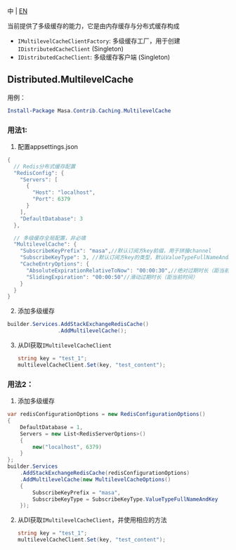 中 | [EN](README.md)

当前提供了多级缓存的能力，它是由内存缓存与分布式缓存构成

* `IMultilevelCacheClientFactory`: 多级缓存工厂，用于创建`IDistributedCacheClient` (Singleton)
* `IDistributedCacheClient`: 多级缓存客户端 (Singleton)

## Distributed.MultilevelCache

用例：

``` powershell
Install-Package Masa.Contrib.Caching.MultilevelCache
```
### 用法1:

1. 配置appsettings.json

``` C#
{
  // Redis分布式缓存配置
  "RedisConfig": {
    "Servers": [
      {
        "Host": "localhost",
        "Port": 6379
      }
    ],
    "DefaultDatabase": 3
  },

  // 多级缓存全局配置，非必填
  "MultilevelCache": {
    "SubscribeKeyPrefix": "masa",//默认订阅方key前缀，用于拼接channel
    "SubscribeKeyType": 3, //默认订阅方key的类型，默认ValueTypeFullNameAndKey，用于拼接channel
    "CacheEntryOptions": {
      "AbsoluteExpirationRelativeToNow": "00:00:30",//绝对过期时长（距当前时间）
      "SlidingExpiration": "00:00:50"//滑动过期时长（距当前时间）
    }
  }
}
```

2. 添加多级缓存

```C#
builder.Services.AddStackExchangeRedisCache()
                .AddMultilevelCache();
```

3. 从DI获取`IMultilevelCacheClient`

    ``` C#
    string key = "test_1";
    multilevelCacheClient.Set(key, "test_content");
    ```

### 用法2：

1. 添加多级缓存

```C#
var redisConfigurationOptions = new RedisConfigurationOptions()
{
    DefaultDatabase = 1,
    Servers = new List<RedisServerOptions>()
    {
        new("localhost", 6379)
    }
};
builder.Services
    .AddStackExchangeRedisCache(redisConfigurationOptions)
    .AddMultilevelCache(new MultilevelCacheOptions()
    {
        SubscribeKeyPrefix = "masa",
        SubscribeKeyType = SubscribeKeyType.ValueTypeFullNameAndKey
    });
```

2. 从DI获取`IMultilevelCacheClient`，并使用相应的方法

    ``` C#
    string key = "test_1";
    multilevelCacheClient.Set(key, "test_content");
    ```